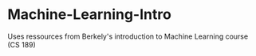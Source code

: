 # Machine-Learning-Intro
Uses ressources from Berkely's introduction to Machine Learning course (CS 189)
